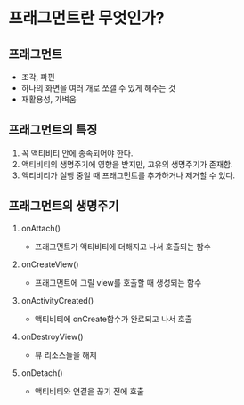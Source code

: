 # 프래그먼트란 무엇인가?

## 프래그먼트

- 조각, 파편
- 하나의 화면을 여러 개로 쪼갤 수 있게 해주는 것
- 재활용성, 가벼움

## 프래그먼트의 특징

1. 꼭 액티비티 안에 종속되어야 한다.
2. 액티비티의 생명주기에 영향을 받지만, 고유의 생명주기가 존재함.
3. 액티비티가 실행 중일 때 프래그먼트를 추가하거나 제거할 수 있다.

## 프래그먼트의 생명주기

1. onAttach()

   - 프래그먼트가 액티비티에 더해지고 나서 호출되는 함수

2. onCreateView()

   - 프래그먼트에 그릴 view를 호출할 때 생성되는 함수

3. onActivityCreated()

   - 액티비티에 onCreate함수가 완료되고 나서 호출

4. onDestroyView()

   - 뷰 리소스들을 해제

5. onDetach()

   - 액티비티와 연결을 끊기 전에 호출